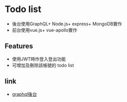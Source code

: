 
# Todo list 
- 後台使用GraphQL+ Node.js+ express+ MongoDB實作
- 前台使用vue.js+ vue-apollo實作
## Features

- 使用JWT時作登入登出功能
- 可增加及刪除該帳號的 todo list

## link
- [graphql後台](https://gql-todo123.herokuapp.com/graphql)


